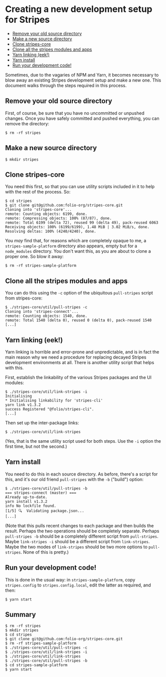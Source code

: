 # Creating a new development setup for Stripes

<!-- md2toc -l 2 new-development-setup.md -->
* [Remove your old source directory](#remove-your-old-source-directory)
* [Make a new source directory](#make-a-new-source-directory)
* [Clone stripes-core](#clone-stripes-core)
* [Clone all the stripes modules and apps](#clone-all-the-stripes-modules-and-apps)
* [Yarn linking (eek!)](#yarn-linking-eek)
* [Yarn install](#yarn-install)
* [Run your development code!](#run-your-development-code)

Sometimes, due to the vagaries of NPM and Yarn, it becomes necessary to blow away an existing Stripes development setup and make a new one. This document walks through the steps required in this process.

## Remove your old source directory

First, of course, be sure that you have no uncommitted or unpushed changes. Once you have safely committed and pushed everything, you can remove the directory:

```
$ rm -rf stripes
```

## Make a new source directory

```
$ mkdir stripes
```

## Clone stripes-core

You need this first, so that you can use utility scripts included in it to help with the rest of the process. So:

```
$ cd stripes
$ git clone git@github.com:folio-org/stripes-core.git
Cloning into 'stripes-core'...
remote: Counting objects: 6199, done.
remote: Compressing objects: 100% (87/87), done.
remote: Total 6199 (delta 72), reused 99 (delta 49), pack-reused 6063
Receiving objects: 100% (6199/6199), 1.48 MiB | 3.02 MiB/s, done.
Resolving deltas: 100% (4240/4240), done.
```

You _may_ find that, for reasons which are completely opaque to me, a `stripes-sample-platform` directory also appears, empty but for a `node_modules` directory. You don't want this, as you are about to clone a proper one. So blow it away:

```
$ rm -rf stripes-sample-platform
```

## Clone all the stripes modules and apps

You can do this using the `-c` option of the ubiquitous `pull-stripes` script from stripes-core:

```
$ ./stripes-core/util/pull-stripes -c
Cloning into 'stripes-connect'...
remote: Counting objects: 1540, done.
remote: Total 1540 (delta 0), reused 0 (delta 0), pack-reused 1540
[...]
```

## Yarn linking (eek!)

Yarn linking is horrible and error-prone and unpredictable, and is in fact the main reason why we need a procedure for replacing decayed Stripes development environments at all. There is another utility script that helps with this.

First, establish the linkability of the various Stripes packages and the UI modules:

```
$ ./stripes-core/util/link-stripes -i
Initialising
* Initialising linkability for 'stripes-cli'
yarn link v1.3.2
success Registered "@folio/stripes-cli".
[...]
```

Then set up the inter-package links:
```
$ ./stripes-core/util/link-stripes
```

(Yes, that is the same utility script used for both steps. Use the `-i` option the first time, but not the second.)


## Yarn install

You need to do this in each source directory. As before, there's a script for this, and it's our old friend `pull-stripes` with the `-b` ("build") option:

```
$ ./stripes-core/util/pull-stripes -b
=== stripes-connect (master) ===
Already up-to-date.
yarn install v1.3.2
info No lockfile found.
[1/5] 🔍  Validating package.json...
[...]
```

(Note that this pulls recent changes to each package and then builds the result. Perhaps the two operations should be completely separate. Perhaps `pull-stripes -b` should be a completely different script from `pull-stripes`. Maybe `link-stripes -i` should be a different script from `link-stripes`. Maybe the two modes of `link-stripes` should be two more options to `pull-stripes`. None of this is pretty.)

## Run your development code!

This is done in the usual way: in `stripes-sample-platform`, copy `stripes.config` to `stripes.config.local`, edit the latter as required, and then:

```
$ yarn start
```

## Summary

```
$ rm -rf stripes
$ mkdir stripes
$ cd stripes
$ git clone git@github.com:folio-org/stripes-core.git
$ rm -rf stripes-sample-platform
$ ./stripes-core/util/pull-stripes -c
$ ./stripes-core/util/link-stripes -i
$ ./stripes-core/util/link-stripes
$ ./stripes-core/util/pull-stripes -b
$ cd stripes-sample-platform
$ yarn start
```
